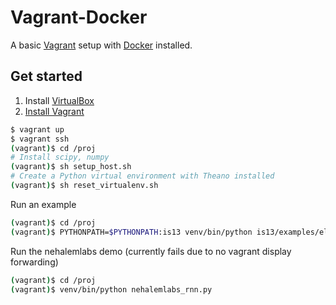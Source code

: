 # Vagrant-Docker
A basic [Vagrant](https://www.vagrantup.com/) setup with [Docker](https://www.docker.com/) installed.

## Get started

1. Install [VirtualBox](https://www.virtualbox.org/)
2. [Install Vagrant](http://docs.vagrantup.com/v2/installation/)

```bash
$ vagrant up
$ vagrant ssh
(vagrant)$ cd /proj
# Install scipy, numpy
(vagrant)$ sh setup_host.sh
# Create a Python virtual environment with Theano installed
(vagrant)$ sh reset_virtualenv.sh
```

Run an example
```bash
(vagrant)$ cd /proj
(vagrant)$ PYTHONPATH=$PYTHONPATH:is13 venv/bin/python is13/examples/elman-forward.py
```

Run the nehalemlabs demo (currently fails due to no vagrant display forwarding)
```bash
(vagrant)$ cd /proj
(vagrant)$ venv/bin/python nehalemlabs_rnn.py
```
